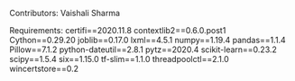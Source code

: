 Contributors: Vaishali Sharma

Requirements: 
certifi==2020.11.8
contextlib2==0.6.0.post1
Cython==0.29.20
joblib==0.17.0
lxml==4.5.1
numpy==1.19.4
pandas==1.1.4
Pillow==7.1.2
python-dateutil==2.8.1
pytz==2020.4
scikit-learn==0.23.2
scipy==1.5.4
six==1.15.0
tf-slim==1.1.0
threadpoolctl==2.1.0
wincertstore==0.2